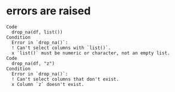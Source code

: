 # errors are raised

    Code
      drop_na(df, list())
    Condition
      Error in `drop_na()`:
      ! Can't select columns with `list()`.
      x `list()` must be numeric or character, not an empty list.
    Code
      drop_na(df, "z")
    Condition
      Error in `drop_na()`:
      ! Can't select columns that don't exist.
      x Column `z` doesn't exist.

